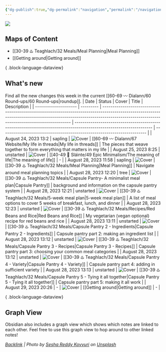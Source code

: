 ```yaml
---
{"dg-publish":true,"dg-permalink":"navigation","permalink":"/navigation/","contentClasses":"cards-1-1","noteIcon":"","created":"2023-08-29T20:26:26","updated":"2023-08-29T20:38:03.795-04:00"}
---
```


![](https://images.unsplash.com/photo-1621755313473-b9d6703e3291?crop=entropy&cs=tinysrgb&fit=max&fm=jpg&ixid=M3wzNjAwOTd8MHwxfHNlYXJjaHw5fHxjb21wYXNzfGVufDB8MHx8fDE2OTMzNTU1ODd8MA&ixlib=rb-4.0.3&h=200)
## Maps of Content
- [[30-39 ♨️ Teaghlach/32 Meals/Meal Planning\|Meal Planning]]
- [[Getting around\|Getting around]]

{ .block-language-dataview}


## What's new

Find all the new changes this week in the current [[60-69 〰️ Dialann/60 Round-ups/60 Round-ups\|roundup]].
| Date                  | Status    | Cover                                                                                                                                                                                                                      | Title                                                                                                                 | Description                                                               |
| --------------------- | --------- | -------------------------------------------------------------------------------------------------------------------------------------------------------------------------------------------------------------------------- | --------------------------------------------------------------------------------------------------------------------- | ------------------------------------------------------------------------- |
| August 24, 2023 13:2  | sapling   | ![Cover](https://i.imgur.com/7JdhQxj.jpg)                                                                                                                                                                                  | [[60-69 〰️ Dialann/67 Website/My life in threads\|My life in threads]]                                             | The pieces that weave together to form everything that matters in my life |
| August 25, 2023 8:25  | unstarted | ![Cover]()                                                                                                                                                                                                                 | [[40-49 🔅 Sláinte/49 Epic Minimalism/The meaning of life\|The meaning of life]]                                   | \-                                                                        |
| August 28, 2023 11:58 | sapling   | ![Cover](https://images.unsplash.com/photo-1608354580394-f7961a034347?crop=entropy&cs=tinysrgb&fit=max&fm=jpg&ixid=M3wzNjAwOTd8MHwxfHNlYXJjaHw0MXx8bWVhbCUyMHByZXB8ZW58MHwwfHx8MTY5MzI0MjQ3OXww&ixlib=rb-4.0.3&q=80&w=400) | [[30-39 ♨️ Teaghlach/32 Meals/Meal Planning\|Meal Planning]]                                                       | Navigate around meal planning topics                                      |
| August 28, 2023 12:20 | tree      | ![Cover]()                                                                                                                                                                                                                 | [[30-39 ♨️ Teaghlach/32 Meals/Capsule Pantry- A minimalist meal plan\|Capsule Pantry]]                             | background and information on the capsule pantry system                   |
| August 28, 2023 12:21 | unstarted | ![Cover]()                                                                                                                                                                                                                 | [[30-39 ♨️ Teaghlach/32 Meals/5-week meal plan\|5-week meal plan]]                                                 | A list of meal options to cover 5 weeks of breakfast, lunch, and dinner   |
| August 28, 2023 12:23 | unstarted | ![Cover](https://imagesvc.meredithcorp.io/v3/mm/image?url=https%3A%2F%2Fimages.media-allrecipes.com%2Fuserphotos%2F966409.jpg&q=60&c=sc&orient=true&poi=auto&h=512)                                                        | [[30-39 ♨️ Teaghlach/32 Meals/Recipes/Red Beans and Rice\|Red Beans and Rice]]                                     | My vegetarian (vegan optional) recipe for red beans and rice              |
| August 28, 2023 13:11 | unstarted | ![Cover]()                                                                                                                                                                                                                 | [[30-39 ♨️ Teaghlach/32 Meals/Capsule Pantry 2 - Ingredients\|Capsule Pantry 2 - Ingredients]]                     | Capsule pantry part 2: making an ingredient list                          |
| August 28, 2023 13:12 | unstarted | ![Cover]()                                                                                                                                                                                                                 | [[30-39 ♨️ Teaghlach/32 Meals/Capsule Pantry 3 - Recipes\|Capsule Pantry 3 - Recipes]]                             | Capsule pantry part 3: choosing your common meal categories               |
| August 28, 2023 13:12 | unstarted | ![Cover]()                                                                                                                                                                                                                 | [[30-39 ♨️ Teaghlach/32 Meals/Capsule Pantry 4 - Variety\|Capsule Pantry 4 - Variety]]                             | Capsule pantry part 4: adding in sufficient variety                       |
| August 28, 2023 13:13 | unstarted | ![Cover]()                                                                                                                                                                                                                 | [[30-39 ♨️ Teaghlach/32 Meals/Capsule Pantry 5 - Tying it all together\|Capsule Pantry 5 - Tying it all together]] | Capsule pantry part 5: making it all work                                 |
| August 29, 2023 20:26 | \-        | ![Cover](https://images.unsplash.com/photo-1621755313473-b9d6703e3291?crop=entropy&cs=tinysrgb&fit=max&fm=jpg&ixid=M3wzNjAwOTd8MHwxfHNlYXJjaHw5fHxjb21wYXNzfGVufDB8MHx8fDE2OTMzNTU1ODd8MA&ixlib=rb-4.0.3&q=80&w=400)       | [[Getting around\|Getting around]]                                                                                 | \-                                                                        |

{ .block-language-dataview}
## Graph View

Obsidian also includes a graph view which shows which notes are linked to each other. Feel free to use this graph view to hop around to other linked notes!






*[Backlink](https://unsplash.com/photos/Go5qDQJQSU4) | Photo by [Sesha Reddy Kovvuri](https://unsplash.com/@seshareddy?utm_source=Obsidian%20Image%20Inserter%20Plugin&utm_medium=referral) on [Unsplash](https://unsplash.com/?utm_source=Obsidian%20Image%20Inserter%20Plugin&utm_medium=referral)*
